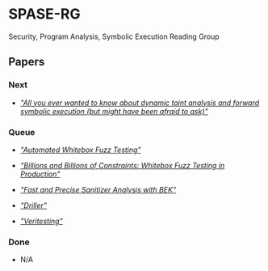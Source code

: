 # SPASE-RG
Security, Program Analysis, Symbolic Execution Reading Group

## Papers

### Next

* [_"All you ever wanted to know about dynamic taint analysis and forward
symbolic execution (but might have been afraid to ask)"_](http://repository.cmu.edu/cgi/viewcontent.cgi?article=1242&context=ece)

### Queue

* [_"Automated Whitebox Fuzz
Testing"_](http://research.microsoft.com/en-us/um/people/pg/public_psfiles/ndss2008.pdf)

* [_"Billions and Billions of Constraints: Whitebox Fuzz Testing in
Production"_](https://www.microsoft.com/en-us/research/publication/billions-and-billions-of-constraints-whitebox-fuzz-testing-in-production/)

* [_"Fast and Precise Sanitizer Analysis with BEK"_](https://www.microsoft.com/en-us/research/publication/fast-and-precise-sanitizer-analysis-with-bek/)

* [_"Driller"_](https://www.internetsociety.org/sites/default/files/blogs-media/driller-augmenting-fuzzing-through-selective-symbolic-execution.pdf)

* [_"Veritesting"_](https://users.ece.cmu.edu/~dbrumley/pdf/Avgerinos%20et%20al._2014_Enhancing%20Symbolic%20Execution%20with%20Veritesting.pdf)

### Done

* N/A

